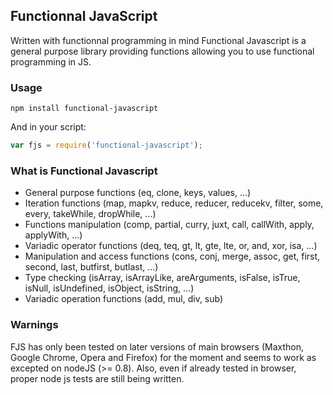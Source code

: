 ## Functionnal JavaScript

Written with functionnal programming in mind Functional Javascript is a general purpose library providing functions allowing you to use functional programming in JS.

### Usage

```
npm install functional-javascript
```

And in your script:

```JavaScript
var fjs = require('functional-javascript');
```

### What is Functional Javascript

- General purpose functions (eq, clone, keys, values, ...)
- Iteration functions (map, mapkv, reduce, reducer, reducekv, filter, some, every, takeWhile, dropWhile, ...)
- Functions manipulation (comp, partial, curry, juxt, call, callWith, apply, applyWith, ...)
- Variadic operator functions (deq, teq, gt, lt, gte, lte, or, and, xor, isa, ...)
- Manipulation and access functions (cons, conj, merge, assoc, get, first, second, last, butfirst, butlast, ...)
- Type checking (isArray, isArrayLike, areArguments, isFalse, isTrue, isNull, isUndefined, isObject, isString, ...)
- Variadic operation functions (add, mul, div, sub)

### Warnings

FJS has only been tested on later versions of main browsers (Maxthon, Google Chrome, Opera and Firefox) for the moment and seems to work as excepted on nodeJS (>= 0.8).
Also, even if already tested in browser, proper node js tests are still being written.